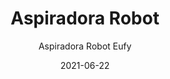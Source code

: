 ---
date: '2021-06-22'
title: Aspiradora Robot
subtitle: Aspiradora Robot Eufy
image: https://lh3.googleusercontent.com/pw/ACtC-3chbyc4zrpW8VY1OOEh2I0AcncE86YhHTMGxD78xn1AuUSwfhBE_nfEzSFm4PEOwW2ujzOgAfyCf4t2o0HQ9dDfbgNoZia8EmlneJ2Axvj36Ck2W0VGpJ8z_Q_rnzHTFpfAKmdjxmyOCoFBACrTldPxww=w726-h621-no?authuser=0
price: $ 130.000
weight: 130
description: Aspiradora inteligente marca Eufy Robovac Slim. Funciona con control remoto, potencia inteligente según la superficie, 3 modos de operación.
link: 
exclude: false
---